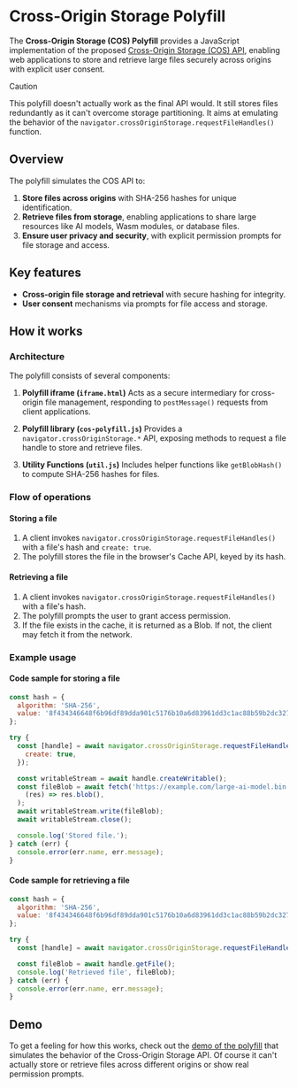# Cross-Origin Storage Polyfill

The **Cross-Origin Storage (COS) Polyfill** provides a JavaScript implementation of the proposed [Cross-Origin Storage (COS) API](https://github.com/explainers-by-googlers/cross-origin-storage), enabling web applications to store and retrieve large files securely across origins with explicit user consent.

> [!CAUTION]
> This polyfill doesn't actually work as the final API would. It still stores files redundantly as it can't overcome storage partitioning. It aims at emulating the behavior of the `navigator.crossOriginStorage.requestFileHandles()` function.

## Overview

The polyfill simulates the COS API to:

1. **Store files across origins** with SHA-256 hashes for unique identification.
2. **Retrieve files from storage**, enabling applications to share large resources like AI models, Wasm modules, or database files.
3. **Ensure user privacy and security**, with explicit permission prompts for file storage and access.

## Key features

- **Cross-origin file storage and retrieval** with secure hashing for integrity.
- **User consent** mechanisms via prompts for file access and storage.

## How it works

### Architecture

The polyfill consists of several components:

1. **Polyfill iframe (`iframe.html`)**
   Acts as a secure intermediary for cross-origin file management, responding to `postMessage()` requests from client applications.

1. **Polyfill library (`cos-polyfill.js`)**
   Provides a `navigator.crossOriginStorage.*` API, exposing methods to request a file handle to store and retrieve files.

1. **Utility Functions (`util.js`)**
   Includes helper functions like `getBlobHash()` to compute SHA-256 hashes for files.

### Flow of operations

#### Storing a file

1. A client invokes `navigator.crossOriginStorage.requestFileHandles()` with a file's hash and `create: true`.
1. The polyfill stores the file in the browser's Cache API, keyed by its hash.

#### Retrieving a file

1. A client invokes `navigator.crossOriginStorage.requestFileHandles()` with a file's hash.
1. The polyfill prompts the user to grant access permission.
1. If the file exists in the cache, it is returned as a Blob. If not, the client may fetch it from the network.

### Example usage

#### Code sample for storing a file

```js
const hash = {
  algorithm: 'SHA-256',
  value: '8f434346648f6b96df89dda901c5176b10a6d83961dd3c1ac88b59b2dc327aa4',
};

try {
  const [handle] = await navigator.crossOriginStorage.requestFileHandles([hash], {
    create: true,
  });

  const writableStream = await handle.createWritable();
  const fileBlob = await fetch('https://example.com/large-ai-model.bin').then(
    (res) => res.blob(),
  );
  await writableStream.write(fileBlob);
  await writableStream.close();

  console.log('Stored file.');
} catch (err) {
  console.error(err.name, err.message);
}
```

#### Code sample for retrieving a file

```javascript
const hash = {
  algorithm: 'SHA-256',
  value: '8f434346648f6b96df89dda901c5176b10a6d83961dd3c1ac88b59b2dc327aa4',
};

try {
  const [handle] = await navigator.crossOriginStorage.requestFileHandles([hash]);

  const fileBlob = await handle.getFile();
  console.log('Retrieved file', fileBlob);
} catch (err) {
  console.error(err.name, err.message);
}
```

## Demo

To get a feeling for how this works, check out the [demo of the polyfill](https://explainers-by-googlers.github.io/cross-origin-storage/polyfill/) that simulates the behavior of the Cross-Origin Storage API. Of course it can't actually store or retrieve files across different origins or show real permission prompts.
